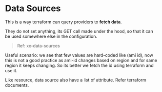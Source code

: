 # Data Sources

This is a way terraform can query providers to **fetch data**.

They do not set anything, its GET call made under the hood, so that it can be used somewhere else in the configuration.

> Ref: xx-data-sources

Useful scenario: we see that few values are hard-coded like (ami id), now this is not a good practice as ami-id changes based on region and for same region it keeps changing. So its better we fetch the id using terraform and use it.

Like resource, data source also have a list of attribute. Refer terraform documents.
